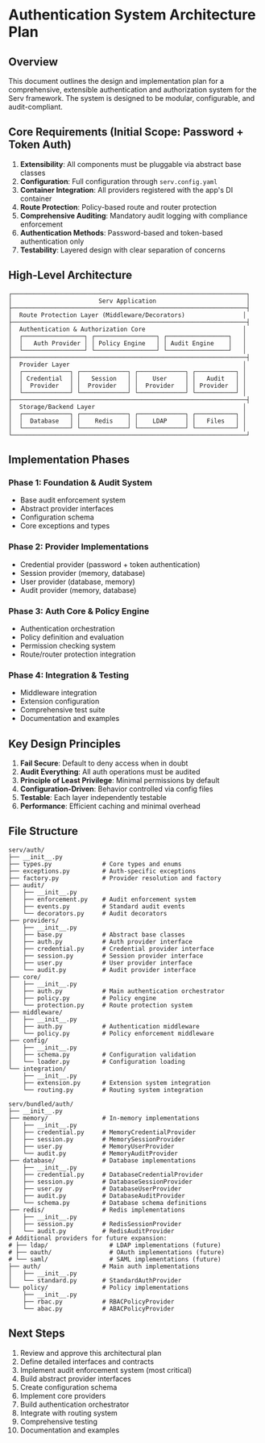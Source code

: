 # Authentication System Architecture Plan

## Overview

This document outlines the design and implementation plan for a comprehensive, extensible authentication and authorization system for the Serv framework. The system is designed to be modular, configurable, and audit-compliant.

## Core Requirements (Initial Scope: Password + Token Auth)

1. **Extensibility**: All components must be pluggable via abstract base classes
2. **Configuration**: Full configuration through `serv.config.yaml`
3. **Container Integration**: All providers registered with the app's DI container
4. **Route Protection**: Policy-based route and router protection
5. **Comprehensive Auditing**: Mandatory audit logging with compliance enforcement
6. **Authentication Methods**: Password-based and token-based authentication only
7. **Testability**: Layered design with clear separation of concerns

## High-Level Architecture

```
┌─────────────────────────────────────────────────────────────────┐
│                        Serv Application                         │
├─────────────────────────────────────────────────────────────────┤
│  Route Protection Layer (Middleware/Decorators)                │
├─────────────────────────────────────────────────────────────────┤
│  Authentication & Authorization Core                           │
│  ┌─────────────────┐ ┌─────────────────┐ ┌─────────────────┐   │
│  │   Auth Provider │ │ Policy Engine   │ │ Audit Engine    │   │
│  └─────────────────┘ └─────────────────┘ └─────────────────┘   │
├─────────────────────────────────────────────────────────────────┤
│  Provider Layer                                                │
│  ┌─────────────┐ ┌─────────────┐ ┌─────────────┐ ┌───────────┐ │
│  │ Credential  │ │   Session   │ │    User     │ │   Audit   │ │
│  │  Provider   │ │  Provider   │ │  Provider   │ │ Provider  │ │
│  └─────────────┘ └─────────────┘ └─────────────┘ └───────────┘ │
├─────────────────────────────────────────────────────────────────┤
│  Storage/Backend Layer                                         │
│  ┌─────────────┐ ┌─────────────┐ ┌─────────────┐ ┌───────────┐ │
│  │  Database   │ │    Redis    │ │    LDAP     │ │   Files   │ │
│  └─────────────┘ └─────────────┘ └─────────────┘ └───────────┘ │
└─────────────────────────────────────────────────────────────────┘
```

## Implementation Phases

### Phase 1: Foundation & Audit System
- Base audit enforcement system
- Abstract provider interfaces
- Configuration schema
- Core exceptions and types

### Phase 2: Provider Implementations
- Credential provider (password + token authentication)
- Session provider (memory, database)
- User provider (database, memory)
- Audit provider (memory, database)

### Phase 3: Auth Core & Policy Engine
- Authentication orchestration
- Policy definition and evaluation
- Permission checking system
- Route/router protection integration

### Phase 4: Integration & Testing
- Middleware integration
- Extension configuration
- Comprehensive test suite
- Documentation and examples

## Key Design Principles

1. **Fail Secure**: Default to deny access when in doubt
2. **Audit Everything**: All auth operations must be audited
3. **Principle of Least Privilege**: Minimal permissions by default
4. **Configuration-Driven**: Behavior controlled via config files
5. **Testable**: Each layer independently testable
6. **Performance**: Efficient caching and minimal overhead

## File Structure

```
serv/auth/
├── __init__.py
├── types.py              # Core types and enums
├── exceptions.py         # Auth-specific exceptions
├── factory.py            # Provider resolution and factory
├── audit/
│   ├── __init__.py
│   ├── enforcement.py    # Audit enforcement system
│   ├── events.py         # Standard audit events
│   └── decorators.py     # Audit decorators
├── providers/
│   ├── __init__.py
│   ├── base.py           # Abstract base classes
│   ├── auth.py           # Auth provider interface
│   ├── credential.py     # Credential provider interface
│   ├── session.py        # Session provider interface
│   ├── user.py           # User provider interface
│   └── audit.py          # Audit provider interface
├── core/
│   ├── __init__.py
│   ├── auth.py           # Main authentication orchestrator
│   ├── policy.py         # Policy engine
│   └── protection.py     # Route protection system
├── middleware/
│   ├── __init__.py
│   ├── auth.py           # Authentication middleware
│   └── policy.py         # Policy enforcement middleware
├── config/
│   ├── __init__.py
│   ├── schema.py         # Configuration validation
│   └── loader.py         # Configuration loading
└── integration/
    ├── __init__.py
    ├── extension.py      # Extension system integration
    └── routing.py        # Routing system integration

serv/bundled/auth/
├── __init__.py
├── memory/               # In-memory implementations
│   ├── __init__.py
│   ├── credential.py     # MemoryCredentialProvider
│   ├── session.py        # MemorySessionProvider
│   ├── user.py           # MemoryUserProvider
│   └── audit.py          # MemoryAuditProvider
├── database/             # Database implementations
│   ├── __init__.py
│   ├── credential.py     # DatabaseCredentialProvider
│   ├── session.py        # DatabaseSessionProvider
│   ├── user.py           # DatabaseUserProvider
│   ├── audit.py          # DatabaseAuditProvider
│   └── schema.py         # Database schema definitions
├── redis/                # Redis implementations
│   ├── __init__.py
│   ├── session.py        # RedisSessionProvider
│   └── audit.py          # RedisAuditProvider
# Additional providers for future expansion:
# ├── ldap/                 # LDAP implementations (future)
# ├── oauth/                # OAuth implementations (future)
# └── saml/                 # SAML implementations (future)
├── auth/                 # Main auth implementations
│   ├── __init__.py
│   └── standard.py       # StandardAuthProvider
└── policy/               # Policy implementations
    ├── __init__.py
    ├── rbac.py           # RBACPolicyProvider
    └── abac.py           # ABACPolicyProvider
```

## Next Steps

1. Review and approve this architectural plan
2. Define detailed interfaces and contracts
3. Implement audit enforcement system (most critical)
4. Build abstract provider interfaces
5. Create configuration schema
6. Implement core providers
7. Build authentication orchestrator
8. Integrate with routing system
9. Comprehensive testing
10. Documentation and examples